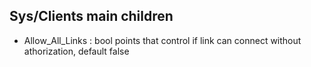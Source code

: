 


## Sys/Clients main children

* Allow_All_Links : bool points that control if link can connect without athorization, default false
 